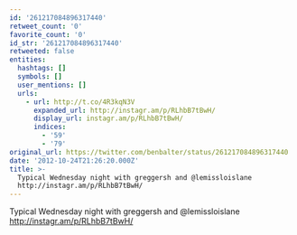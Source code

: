 ```yaml
---
id: '261217084896317440'
retweet_count: '0'
favorite_count: '0'
id_str: '261217084896317440'
retweeted: false
entities:
  hashtags: []
  symbols: []
  user_mentions: []
  urls:
    - url: http://t.co/4R3kqN3V
      expanded_url: http://instagr.am/p/RLhbB7tBwH/
      display_url: instagr.am/p/RLhbB7tBwH/
      indices:
        - '59'
        - '79'
original_url: https://twitter.com/benbalter/status/261217084896317440
date: '2012-10-24T21:26:20.000Z'
title: >-
  Typical Wednesday night with greggersh and @lemissloislane
  http://instagr.am/p/RLhbB7tBwH/
---
```


Typical Wednesday night with greggersh and @lemissloislane http://instagr.am/p/RLhbB7tBwH/